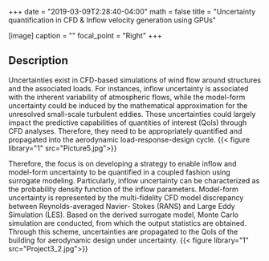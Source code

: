+++
date = "2019-03-09T2:28:40-04:00"
math = false
title = "Uncertainty quantification in CFD & Inflow velocity generation using GPUs"

[image]
  caption = ""
  focal_point = "Right"
+++

## Description
Uncertainties exist in CFD-based simulations of wind flow around structures and the associated loads. For instances, inflow uncertainty is associated with the inherent variability of atmospheric flows, while the model-form uncertainty could be induced by the mathematical approximation for the unresolved small-scale turbulent eddies. Those uncertainties could largely impact the predictive capabilities of quantities of interest (QoIs) through CFD analyses. Therefore, they need to be appropriately quantified and propagated into the aerodynamic load-response-design cycle.
{{< figure library="1" src="Picture5.jpg">}}

Therefore, the focus is on developing a strategy to enable inflow and model-form uncertainty to be quantified in a coupled fashion using surrogate modeling. Particularly, inflow uncertainty can be characterized as the probability density function of the inflow parameters. Model-form uncertainty is represented by the multi-fidelity CFD model discrepancy between Reynolds-averaged Navier- Stokes (RANS) and Large Eddy Simulation (LES). Based on the derived surrogate model, Monte Carlo simulation are conducted, from which the output statistics are obtained. Through this scheme, uncertainties are propagated to the QoIs of the building for aerodynamic design under uncertainty.
{{< figure library="1" src="Project3_2.jpg">}}
